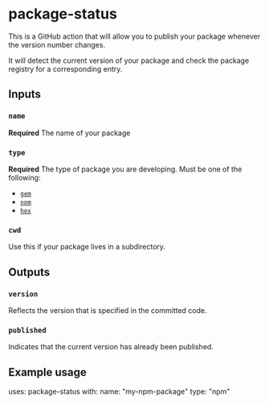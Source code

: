 # package-status

This is a GitHub action that will allow you to publish your package whenever the version number changes.

It will detect the current version of your package and check the package registry for a corresponding entry.

## Inputs

### `name`

**Required** The name of your package

### `type`

**Required** The type of package you are developing. Must be one of the following:

- [`gem`](https://rubygems.org)
- [`npm`](https://npmjs.org)
- [`hex`](https://hex.pm)

### `cwd`

Use this if your package lives in a subdirectory.

## Outputs

### `version`

Reflects the version that is specified in the committed code.

### `published`

Indicates that the current version has already been published.

## Example usage

uses: package-status
with:
name: "my-npm-package"
type: "npm"
